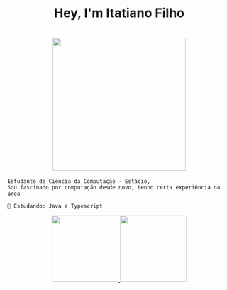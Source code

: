 <h1 align="center" > Hey, I'm Itatiano Filho<h1>

<h3 align="center"><img height="300" src="https://media.tenor.com/YUzRkMOL-3EAAAAC/programming-computer-frog.gif"/></h3>
  
```
Estudante de Ciência da Computação - Estácio, 
Sou fascinado por computação desde novo, tenho certa experiência na área 

🔭 Estudando: Java e Typescript
```
  
<div align="center">
  <a href="https://github.com/itatiN">
  <img height="150em" src="https://github-readme-stats.vercel.app/api?username=itatiN&show_icons=true&theme=dark&include_all_commits=true&count_private=true"/>
  <img height="150em" src="https://github-readme-stats.vercel.app/api/top-langs/?username=itatiN&layout=compact&langs_count=7&theme=dark"/>
</div>
